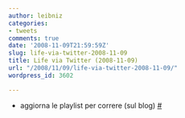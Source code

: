 ```yaml
---
author: leibniz
categories:
- tweets
comments: true
date: '2008-11-09T21:59:59Z'
slug: life-via-twitter-2008-11-09
title: Life via Twitter (2008-11-09)
url: "/2008/11/09/life-via-twitter-2008-11-09/"
wordpress_id: 3602

---
```

* aggiorna le playlist per correre (sul blog) [#](http://twitter.com/leibniz/statuses/997510713)


